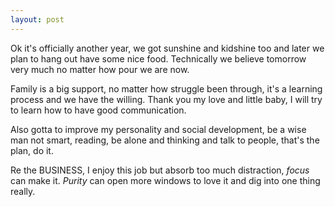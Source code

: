 ```yaml
---
layout: post
---
```

Ok it's officially another year, we got sunshine and kidshine too and later we plan to hang out have some nice food. Technically we believe tomorrow very much no matter how pour we are now.

Family is a big support, no matter how struggle been through, it's a learning process and we have the willing. Thank you my love and little baby, I will try to learn how to have good communication.

Also gotta to improve my personality and social development, be a wise man not smart, reading, be alone and thinking and talk to people, that's the plan, do it.

Re the BUSINESS, I enjoy this job but absorb too much distraction, *focus* can make it. *Purity* can open more windows to love it and dig into one thing really.

 

